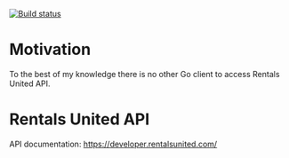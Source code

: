 [![Build status](https://dev.azure.com/noon-homa/RentalsUnitedGoClient/_apis/build/status/ru-ci)](https://dev.azure.com/noon-homa/RentalsUnitedGoClient/_build/latest?definitionId=22)

# Motivation

To the best of my knowledge there is no other Go client to access Rentals United API.

# Rentals United API
API documentation: https://developer.rentalsunited.com/


